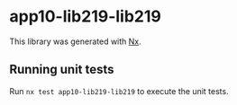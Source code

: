 # app10-lib219-lib219

This library was generated with [Nx](https://nx.dev).

## Running unit tests

Run `nx test app10-lib219-lib219` to execute the unit tests.
